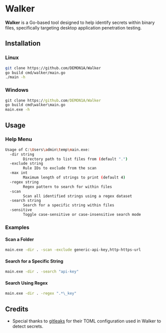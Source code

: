 
# Walker

**Walker** is a Go-based tool designed to help identify secrets within binary files, specifically targeting desktop application penetration testing.

## Installation

### Linux
```bash
git clone https://github.com/DEMON1A/Walker
go build cmd/walker/main.go
./main -h
```

### Windows
```bat
git clone https://github.com/DEMON1A/Walker
go build cmd\walker\main.go
main.exe -h
```

## Usage

### Help Menu
```bash
Usage of C:\Users\admin\temp\main.exe:
  -dir string
        Directory path to list files from (default ".")
  -exclude string
        Rule IDs to exclude from the scan
  -max int
        Maximum length of strings to print (default 4)
  -regex string
        Regex pattern to search for within files
  -scan
        Scan all identified strings using a regex dataset
  -search string
        Search for a specific string within files
  -sensitive
        Toggle case-sensitive or case-insensitive search mode
```

### Examples

#### Scan a Folder
```bash
main.exe -dir . -scan -exclude generic-api-key,http-https-url
```

#### Search for a Specific String
```bash
main.exe -dir . -search "api-key"
```

#### Search Using Regex
```bash
main.exe -dir . -regex ".*\_key"
```

## Credits
- Special thanks to [gitleaks](https://github.com/gitleaks/gitleaks) for their TOML configuration used in Walker to detect secrets.
